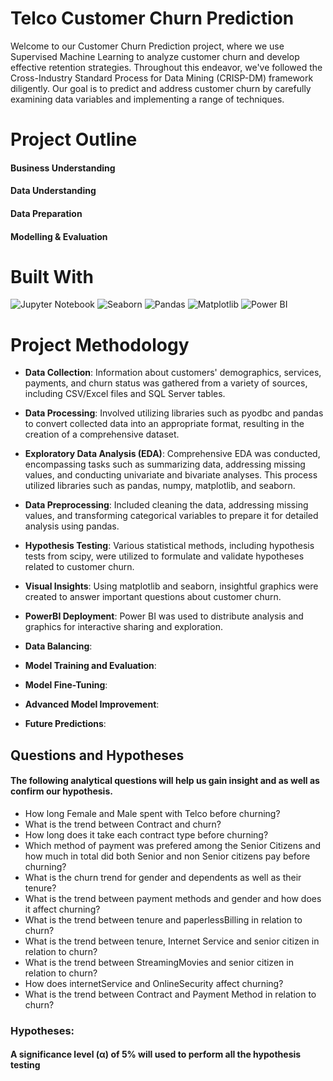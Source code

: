 # Telco Customer Churn Prediction 
Welcome to our Customer Churn Prediction project, where we use Supervised Machine Learning to analyze customer churn and develop effective retention strategies. Throughout this endeavor, we've followed the Cross-Industry Standard Process for Data Mining (CRISP-DM) framework diligently. Our goal is to predict and address customer churn by carefully examining data variables and implementing a range of techniques.
# Project Outline
#### Business Understanding

#### Data Understanding

#### Data Preparation

#### Modelling & Evaluation

# Built With
![Jupyter Notebook](https://img.shields.io/badge/Jupyter-Notebook-orange?style=for-the-badge&logo=jupyter)
![Seaborn](https://img.shields.io/badge/Seaborn-Data_Visualization-blue?style=for-the-badge&logo=seaborn)
![Pandas](https://img.shields.io/badge/Pandas-Data_Manipulation-green?style=for-the-badge&logo=pandas)
![Matplotlib](https://img.shields.io/badge/Matplotlib-Data_Visualization-red?style=for-the-badge&logo=matplotlib)
![Power BI](https://img.shields.io/badge/Power_BI-Data_Analytics-yellow?style=for-the-badge&logo=powerbi)

# Project Methodology
- **Data Collection**: Information about customers' demographics, services, payments, and churn status was gathered from a variety of sources, including CSV/Excel files and SQL Server tables.

- **Data Processing**: Involved utilizing libraries such as pyodbc and pandas to convert collected data into an appropriate format, resulting in the creation of a comprehensive dataset.

- **Exploratory Data Analysis (EDA)**: Comprehensive EDA was conducted, encompassing tasks such as summarizing data, addressing missing values, and conducting univariate and bivariate analyses. This process utilized libraries such as pandas, numpy, matplotlib, and seaborn.

-  **Data Preprocessing**: Included cleaning the data, addressing missing values, and transforming categorical variables to prepare it for detailed analysis using pandas.

-  **Hypothesis Testing**: Various statistical methods, including hypothesis tests from scipy, were utilized to formulate and validate hypotheses related to customer churn.

-  **Visual Insights**: Using matplotlib and seaborn, insightful graphics were created to answer important questions about customer churn.

-  **PowerBI Deployment**: Power BI was used to distribute analysis and graphics for interactive sharing and exploration.

-  **Data Balancing**:

-  **Model Training and Evaluation**: 

-  **Model Fine-Tuning**: 

-  **Advanced Model Improvement**: 

-  **Future Predictions**:

## Questions and Hypotheses

#### The following analytical questions will help us gain insight and as well as confirm our hypothesis.

- How long Female and Male spent with Telco before churning?
- What is the trend between Contract and churn?
- How long does it take each contract type before churning?
- Which method of payment was prefered among the Senior Citizens and how much in total did both Senior and non Senior citizens pay before churning?
- What is the churn trend for gender and dependents as well as their tenure?
- What is the trend between payment methods and gender and how does it affect churning?
- What is the trend between tenure and paperlessBilling in relation to churn?
- What is the trend between tenure, Internet Service and senior citizen in relation to churn?
- What is the trend between StreamingMovies and senior citizen in relation to churn?
- How does internetService and OnlineSecurity affect churning?
- What is the trend between Contract and Payment Method in relation to churn?

### Hypotheses:
#### A significance level (α) of 5% will used to perform all the hypothesis testing
